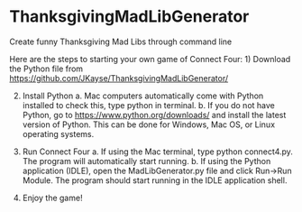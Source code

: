 # ThanksgivingMadLibGenerator

Create funny Thanksgiving Mad Libs through command line

Here are the steps to starting your own game of Connect Four: 1) Download the Python file from https://github.com/JKayse/ThanksgivingMadLibGenerator/

2) Install Python a. Mac computers automatically come with Python installed to check this, type python in terminal. b. If you do not have Python, go to https://www.python.org/downloads/ and install the latest version of Python. This can be done for Windows, Mac OS, or Linux operating systems.

3) Run Connect Four a. If using the Mac terminal, type python connect4.py. The program will automatically start running. b. If using the Python application (IDLE), open the MadLibGenerator.py file and click Run->Run Module. The program should start running in the IDLE application shell.

4) Enjoy the game!
